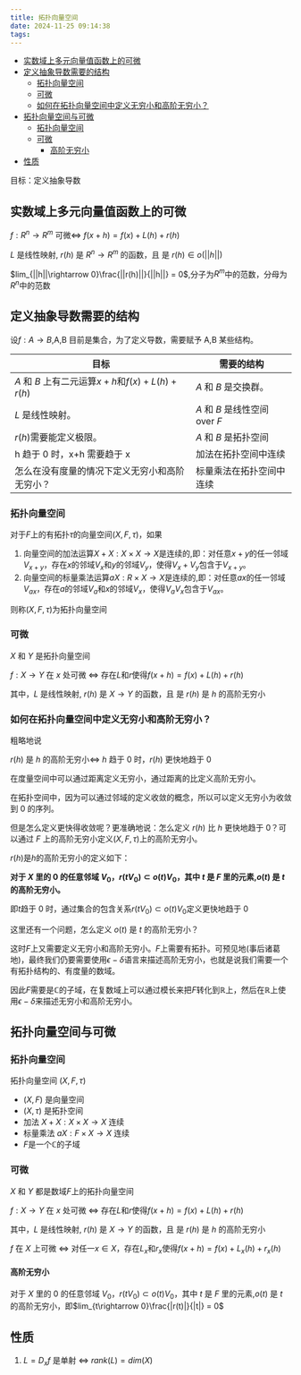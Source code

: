```yaml
---
title: 拓扑向量空间
date: 2024-11-25 09:14:38
tags:
---
```


- [实数域上多元向量值函数上的可微](#实数域上多元向量值函数上的可微)
- [定义抽象导数需要的结构](#定义抽象导数需要的结构)
  - [拓扑向量空间](#拓扑向量空间)
  - [可微](#可微)
  - [如何在拓扑向量空间中定义无穷小和高阶无穷小？](#如何在拓扑向量空间中定义无穷小和高阶无穷小)
- [拓扑向量空间与可微](#拓扑向量空间与可微)
  - [拓扑向量空间](#拓扑向量空间-1)
  - [可微](#可微-1)
    - [高阶无穷小](#高阶无穷小)
- [性质](#性质)

目标：定义抽象导数

## 实数域上多元向量值函数上的可微

$f:R^n \rightarrow R^m$ 可微$\Leftrightarrow$ $f(x+h) = f(x) + L(h) + r(h)$

$L$ 是线性映射, $r(h)$ 是 $R^n\rightarrow R^m$ 的函数，且 是 $r(h)\in o(||h||)$

$lim_{||h||\rightarrow 0}\frac{||r(h)||}{||h||} = 0$,分子为$R^m$中的范数，分母为$R^n$中的范数

## 定义抽象导数需要的结构

设$f:A\rightarrow B$,A,B 目前是集合，为了定义导数，需要赋予 A,B 某些结构。

| 目标                                               | 需要的结构                     |
| -------------------------------------------------- | ------------------------------ |
| $A$ 和 $B$ 上有二元运算$x+h$和$f(x) + L(h) + r(h)$ | $A$ 和 $B$ 是交换群。          |
| $L$ 是线性映射。                                   | $A$ 和 $B$ 是线性空间 over $F$ |
| $r(h)$需要能定义极限。                             | $A$ 和 $B$ 是拓扑空间          |
| h 趋于 0 时，x+h 需要趋于 x                        | 加法在拓扑空间中连续           |
| 怎么在没有度量的情况下定义无穷小和高阶无穷小？     | 标量乘法在拓扑空间中连续       |

### 拓扑向量空间

对于$F$上的有拓扑$\tau$的向量空间$(X,F,\tau)$，如果

1. 向量空间的加法运算$X+X:X\times X\rightarrow X$是连续的,即：对任意$x+y$的任一邻域$V_{x+y}$，存在$x$的邻域$V_x$和$y$的邻域$V_y$，使得$V_x+V_y$包含于$V_{x+y}$。
2. 向量空间的标量乘法运算$aX:R\times X\rightarrow X$是连续的,即：对任意$ax$的任一邻域$V_{ax}$，存在$a$的邻域$V_a$和$x$的邻域$V_x$，使得$V_aV_x$包含于$V_{ax}$。

则称$(X,F,\tau)$为拓扑向量空间

### 可微

$X$ 和 $Y$ 是拓扑向量空间

$f:X \rightarrow Y$ 在 $x$ 处可微 $\Leftrightarrow$ 存在$L$和$r$使得$f(x+h) = f(x) + L(h) + r(h)$

其中，$L$ 是线性映射, $r(h)$ 是 $X\rightarrow Y$ 的函数，且 是 $r(h)$ 是 $h$ 的高阶无穷小

### 如何在拓扑向量空间中定义无穷小和高阶无穷小？

粗略地说

$r(h)$ 是 $h$ 的高阶无穷小$\Leftrightarrow$ $h$ 趋于 0 时，$r(h)$ 更快地趋于 0

在度量空间中可以通过距离定义无穷小，通过距离的比定义高阶无穷小。

在拓扑空间中，因为可以通过邻域的定义收敛的概念，所以可以定义无穷小为收敛到 0 的序列。

但是怎么定义更快得收敛呢？更准确地说：怎么定义 $r(h)$ 比 $h$ 更快地趋于 0？可以通过 $F$ 上的高阶无穷小定义$(X,F,\tau)$上的高阶无穷小。

$r(h)$是$h$的高阶无穷小的定义如下：

**对于 $X$ 里的 0 的任意邻域 $V_0$，$r(tV_0) \subset o(t)V_0$，其中 $t$ 是 $F$ 里的元素,$o(t)$ 是 $t$ 的高阶无穷小。**

即$t$趋于 0 时，通过集合的包含关系$r(tV_0) \subset o(t)V_0$定义更快地趋于 0

这里还有一个问题，怎么定义 $o(t)$ 是 $t$ 的高阶无穷小？

这时$F$上又需要定义无穷小和高阶无穷小。$F$上需要有拓扑。可预见地(事后诸葛地)，最终我们仍要需要使用$\epsilon-\delta$语言来描述高阶无穷小，也就是说我们需要一个有拓扑结构的、有度量的数域。

因此$F$需要是$\mathbb{C}$的子域，在复数域上可以通过模长来把$F$转化到$\mathbb{R}$上，然后在$\mathbb{R}$上使用$\epsilon-\delta$来描述无穷小和高阶无穷小。

## 拓扑向量空间与可微

### 拓扑向量空间

拓扑向量空间 $(X,F,\tau)$

- $(X,F)$ 是向量空间
- $(X,\tau)$ 是拓扑空间
- 加法 $X+X:X\times X\rightarrow X$ 连续
- 标量乘法 $aX:F\times X\rightarrow X$ 连续
- $F$是一个$\mathbb{C}$的子域

### 可微

$X$ 和 $Y$ 都是数域$F$上的拓扑向量空间

$f:X \rightarrow Y$ 在 $x$ 处可微 $\Leftrightarrow$ 存在$L$和$r$使得$f(x+h) = f(x) + L(h) + r(h)$

其中，$L$ 是线性映射, $r(h)$ 是 $X\rightarrow Y$ 的函数，且 是 $r(h)$ 是 $h$ 的高阶无穷小

$f$ 在 $X$ 上可微 $\Leftrightarrow$ 对任一$x\in X$，存在$L_x$和$r_x$使得$f(x+h) = f(x) + L_x(h) + r_x(h)$

#### 高阶无穷小

对于 $X$ 里的 0 的任意邻域 $V_0$，$r(tV_0) \subset o(t)V_0$，其中 $t$ 是 $F$ 里的元素,$o(t)$ 是 $t$ 的高阶无穷小，即$lim_{t\rightarrow 0}\frac{|r(t)|}{|t|} = 0$

## 性质

1. $L=D_xf$ 是单射 $\Leftrightarrow$ $rank(L) = dim(X)$
